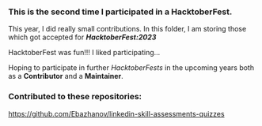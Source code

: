 ### This is the second time I participated in a HacktoberFest.

This year, I did really small contributions. In this folder, I am storing those which got accepted for ***HacktoberFest:2023***

HacktoberFest was fun!!! I liked participating...

Hoping to participate in further *HacktoberFests* in the upcoming years both as a **Contributor** and a **Maintainer**.

### Contributed to these repositories:
https://github.com/Ebazhanov/linkedin-skill-assessments-quizzes

